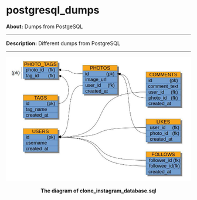 # postgresql_dumps

**About:** Dumps from PostgeSQL

<hr>

**Description:** Different dumps from PostgreSQL

<hr>

<p align="center">
  <img width = "800" src="screenshots/clone_instagram_database.jpg"/>
<p align="center"><b>The diagram of clone_instagram_database.sql</b><p align="center">
</p>
